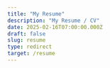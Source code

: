 ```yaml
---
title: "My Resume"
description: "My Resume / CV"
date: 2025-02-16T07:00:00.000Z
draft: false
slug: resume
type: redirect
target: /resume
---
```

